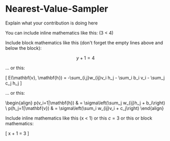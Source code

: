 # Nearest-Value-Sampler

Explain what your contribution is doing here

You can include inline mathematics like this: \(3 < 4\)

Include block mathematics like this (don't forget the empty lines above and below the block):

$$  
y + 1 = 4 
$$

... or this:

\[
E(\mathbf{v}, \mathbf{h}) = -\sum_{i,j}w_{ij}v_i h_j - \sum_i b_i v_i - \sum_j c_j h_j
\]

... or this:

\begin{align}
    p(v_i=1|\mathbf{h}) & = \sigma\left(\sum_j w_{ij}h_j + b_i\right) \\
    p(h_j=1|\mathbf{v}) & = \sigma\left(\sum_i w_{ij}v_i + c_j\right)
\end{align}


Include inline mathematics like this \(x < 1\) or this $c = 3$ or this
or block mathematics:

\[
x + 1 = 3
\]


